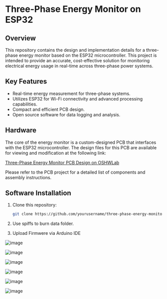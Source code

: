# Three-Phase Energy Monitor on ESP32

## Overview
This repository contains the design and implementation details for a three-phase energy monitor based on the ESP32 microcontroller. This project is intended to provide an accurate, cost-effective solution for monitoring electrical energy usage in real-time across three-phase power systems.

## Key Features
- Real-time energy measurement for three-phase systems.
- Utilizes ESP32 for Wi-Fi connectivity and advanced processing capabilities.
- Compact and efficient PCB design.
- Open source software for data logging and analysis.

## Hardware
The core of the energy monitor is a custom-designed PCB that interfaces with the ESP32 microcontroller. The design files for this PCB are available for viewing and modification at the following link:

[Three-Phase Energy Monitor PCB Design on OSHWLab](https://oshwlab.com/kamil.adaskamil.adas/adas)

Please refer to the PCB project for a detailed list of components and assembly instructions.

## Software Installation
1. Clone this repository:
   ```bash
   git clone https://github.com/yourusername/three-phase-energy-monitor.git
2. Use spiffs to burn data folder.

3. Upload Firmwere via Arduino IDE

![image](https://github.com/kamiladas/Digital_multimeter/assets/58427794/5b6be8a6-a530-4cb1-8627-ef2a3be193ce)


![image](https://github.com/kamiladas/Digital_multimeter/assets/58427794/2a637886-2d69-40b0-9947-0b760bf66bcb)


![image](https://github.com/kamiladas/Digital_multimeter/assets/58427794/0ca8119f-33b6-44aa-bdbd-b76f65ee1232)

![image](https://github.com/kamiladas/Digital_multimeter/assets/58427794/94a96525-fa77-41ed-8b66-8f42c49151e9)

![image](https://github.com/kamiladas/Digital_multimeter/assets/58427794/6b3965eb-2388-4d0a-90be-b098d8f8efd1)

![image](https://github.com/kamiladas/Digital_multimeter/assets/58427794/39bb287a-e0ca-4dfa-9cd0-d5b3e1f37aa8)

